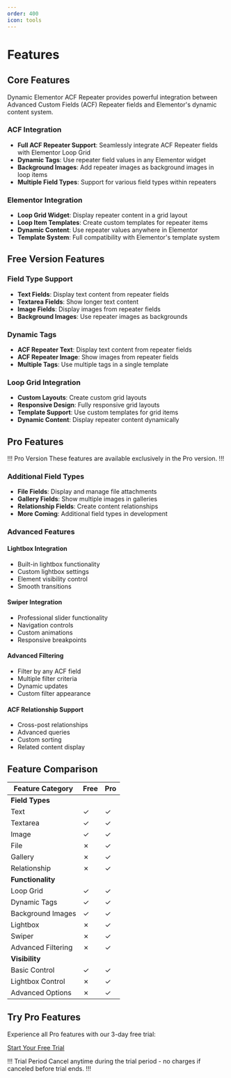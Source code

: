 ```yaml
---
order: 400
icon: tools
---
```


# Features

## Core Features

Dynamic Elementor ACF Repeater provides powerful integration between Advanced Custom Fields (ACF) Repeater fields and Elementor's dynamic content system.

### ACF Integration

- **Full ACF Repeater Support**: Seamlessly integrate ACF Repeater fields with Elementor Loop Grid
- **Dynamic Tags**: Use repeater field values in any Elementor widget
- **Background Images**: Add repeater images as background images in loop items
- **Multiple Field Types**: Support for various field types within repeaters

### Elementor Integration

- **Loop Grid Widget**: Display repeater content in a grid layout
- **Loop Item Templates**: Create custom templates for repeater items
- **Dynamic Content**: Use repeater values anywhere in Elementor
- **Template System**: Full compatibility with Elementor's template system

## Free Version Features

### Field Type Support

- **Text Fields**: Display text content from repeater fields
- **Textarea Fields**: Show longer text content
- **Image Fields**: Display images from repeater fields
- **Background Images**: Use repeater images as backgrounds

### Dynamic Tags

- **ACF Repeater Text**: Display text content from repeater fields
- **ACF Repeater Image**: Show images from repeater fields
- **Multiple Tags**: Use multiple tags in a single template

### Loop Grid Integration

- **Custom Layouts**: Create custom grid layouts
- **Responsive Design**: Fully responsive grid layouts
- **Template Support**: Use custom templates for grid items
- **Dynamic Content**: Display repeater content dynamically

## Pro Features

!!! Pro Version
These features are available exclusively in the Pro version.
!!!

### Additional Field Types

- **File Fields**: Display and manage file attachments
- **Gallery Fields**: Show multiple images in galleries
- **Relationship Fields**: Create content relationships
- **More Coming**: Additional field types in development

### Advanced Features

#### Lightbox Integration
- Built-in lightbox functionality
- Custom lightbox settings
- Element visibility control
- Smooth transitions

#### Swiper Integration
- Professional slider functionality
- Navigation controls
- Custom animations
- Responsive breakpoints

#### Advanced Filtering
- Filter by any ACF field
- Multiple filter criteria
- Dynamic updates
- Custom filter appearance

#### ACF Relationship Support
- Cross-post relationships
- Advanced queries
- Custom sorting
- Related content display

## Feature Comparison

| Feature Category | Free | Pro |
|-----------------|------|-----|
| **Field Types** |
| Text | ✓ | ✓ |
| Textarea | ✓ | ✓ |
| Image | ✓ | ✓ |
| File | ✗ | ✓ |
| Gallery | ✗ | ✓ |
| Relationship | ✗ | ✓ |
| **Functionality** |
| Loop Grid | ✓ | ✓ |
| Dynamic Tags | ✓ | ✓ |
| Background Images | ✓ | ✓ |
| Lightbox | ✗ | ✓ |
| Swiper | ✗ | ✓ |
| Advanced Filtering | ✗ | ✓ |
| **Visibility** |
| Basic Control | ✓ | ✓ |
| Lightbox Control | ✗ | ✓ |
| Advanced Options | ✗ | ✓ |

## Try Pro Features

Experience all Pro features with our 3-day free trial:

[Start Your Free Trial](https://checkout.freemius.com/mode/dialog/plugin/16334/plan/27245/?trial=paid)

!!! Trial Period
Cancel anytime during the trial period - no charges if canceled before trial ends.
!!! 